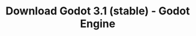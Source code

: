 ---
# Generated by /tools/generators/src/download_archive_generator !!! do not edit by hand !!!
title: 'Download Godot 3.1 (stable) - Godot Engine'
type: 'download/archive'
name: '3.1'
flavor: 'stable'
release_date: '2019-03-13T03:00:00-00:00'
release_notes: 'article/godot-3-1-released/'
primaryPlatforms:
  - 'android.apk'
  - 'linux.64'
  - 'macos.universal'
  - 'windows.64'
  - 'linux_server.headless.64'
  - 'web'
  - 'templates'
links:
  android.apk:
    name: 'android.apk'
    title: 'Android'
    caption: 'Universal APK (ARM64 + ARMv7 + x86_64 + x86)'
    tags:
      - 'APK download'
      - 'ARM64/v7'
      - 'x86 (64 & 32 bit)'
    hosts:
      github_builds:
        regular: 'https://github.com/godotengine/godot-builds/releases/download/3.1-stable/Godot_v3.1-stable_android_editor.apk'
        mono: '#'
      github:
        regular: 'https://github.com/godotengine/godot/releases/download/3.1-stable/Godot_v3.1-stable_android_editor.apk'
        mono: '#'
  linux.64:
    name: 'linux.64'
    title: 'Linux'
    caption: 'Standard (x86_64)'
    tags:
      - '64 bit'
    hosts:
      github_builds:
        regular: 'https://github.com/godotengine/godot-builds/releases/download/3.1-stable/Godot_v3.1-stable_x11.64.zip'
        mono: 'https://github.com/godotengine/godot-builds/releases/download/3.1-stable/Godot_v3.1-stable_mono_x11_64.zip'
      github:
        regular: 'https://github.com/godotengine/godot/releases/download/3.1-stable/Godot_v3.1-stable_x11.64.zip'
        mono: 'https://github.com/godotengine/godot/releases/download/3.1-stable/Godot_v3.1-stable_mono_x11_64.zip'
  macos.universal:
    name: 'macos.universal'
    title: 'macOS'
    caption: 'Universal (x86_64 + Apple Silicon)'
    tags:
      - 'Intel/Apple Silicon'
      - '64 bit'
    hosts:
      github_builds:
        regular: 'https://github.com/godotengine/godot-builds/releases/download/3.1-stable/Godot_v3.1-stable_osx.universal.zip'
        mono: 'https://github.com/godotengine/godot-builds/releases/download/3.1-stable/Godot_v3.1-stable_mono_osx.universal.zip'
      github:
        regular: 'https://github.com/godotengine/godot/releases/download/3.1-stable/Godot_v3.1-stable_osx.universal.zip'
        mono: 'https://github.com/godotengine/godot/releases/download/3.1-stable/Godot_v3.1-stable_mono_osx.universal.zip'
  windows.64:
    name: 'windows.64'
    title: 'Windows'
    caption: 'Standard (x86_64)'
    tags:
      - '64 bit'
    hosts:
      github_builds:
        regular: 'https://github.com/godotengine/godot-builds/releases/download/3.1-stable/Godot_v3.1-stable_win64.exe.zip'
        mono: 'https://github.com/godotengine/godot-builds/releases/download/3.1-stable/Godot_v3.1-stable_mono_win64.zip'
      github:
        regular: 'https://github.com/godotengine/godot/releases/download/3.1-stable/Godot_v3.1-stable_win64.exe.zip'
        mono: 'https://github.com/godotengine/godot/releases/download/3.1-stable/Godot_v3.1-stable_mono_win64.zip'
  linux_server.headless.64:
    name: 'linux_server.headless.64'
    title: 'Linux Server'
    caption: 'Headless (x86_64)'
    tags:
      - '64 bit'
      - 'Headless'
    hosts:
      github_builds:
        regular: 'https://github.com/godotengine/godot-builds/releases/download/3.1-stable/Godot_v3.1-stable_linux_headless.64.zip'
        mono: 'https://github.com/godotengine/godot-builds/releases/download/3.1-stable/Godot_v3.1-stable_mono_linux_headless_64.zip'
      github:
        regular: 'https://github.com/godotengine/godot/releases/download/3.1-stable/Godot_v3.1-stable_linux_headless.64.zip'
        mono: 'https://github.com/godotengine/godot/releases/download/3.1-stable/Godot_v3.1-stable_mono_linux_headless_64.zip'
  web:
    name: 'web'
    title: 'Web editor'
    caption: ''
    tags:
      - 'Self-hosted'
      - 'Cross-platform'
    hosts:
      github_builds:
        regular: 'https://github.com/godotengine/godot-builds/releases/download/3.1-stable/Godot_v3.1-stable_web_editor.zip'
        mono: '#'
      github:
        regular: 'https://github.com/godotengine/godot/releases/download/3.1-stable/Godot_v3.1-stable_web_editor.zip'
        mono: '#'
  linux.32:
    name: 'linux.32'
    title: 'Linux'
    caption: 'Standard (x86)'
    tags:
      - '32 bit'
    hosts:
      github_builds:
        regular: 'https://github.com/godotengine/godot-builds/releases/download/3.1-stable/Godot_v3.1-stable_x11.32.zip'
        mono: 'https://github.com/godotengine/godot-builds/releases/download/3.1-stable/Godot_v3.1-stable_mono_x11_32.zip'
      github:
        regular: 'https://github.com/godotengine/godot/releases/download/3.1-stable/Godot_v3.1-stable_x11.32.zip'
        mono: 'https://github.com/godotengine/godot/releases/download/3.1-stable/Godot_v3.1-stable_mono_x11_32.zip'
  windows.32:
    name: 'windows.32'
    title: 'Windows'
    caption: 'Standard (x86)'
    tags:
      - '32 bit'
    hosts:
      github_builds:
        regular: 'https://github.com/godotengine/godot-builds/releases/download/3.1-stable/Godot_v3.1-stable_win32.exe.zip'
        mono: 'https://github.com/godotengine/godot-builds/releases/download/3.1-stable/Godot_v3.1-stable_mono_win32.zip'
      github:
        regular: 'https://github.com/godotengine/godot/releases/download/3.1-stable/Godot_v3.1-stable_win32.exe.zip'
        mono: 'https://github.com/godotengine/godot/releases/download/3.1-stable/Godot_v3.1-stable_mono_win32.zip'
  linux_server.64:
    name: 'linux_server.64'
    title: 'Linux Server'
    caption: 'Standard (x86_64)'
    tags:
      - '64 bit'
    hosts:
      github_builds:
        regular: 'https://github.com/godotengine/godot-builds/releases/download/3.1-stable/Godot_v3.1-stable_linux_server.64.zip'
        mono: 'https://github.com/godotengine/godot-builds/releases/download/3.1-stable/Godot_v3.1-stable_mono_linux_server_64.zip'
      github:
        regular: 'https://github.com/godotengine/godot/releases/download/3.1-stable/Godot_v3.1-stable_linux_server.64.zip'
        mono: 'https://github.com/godotengine/godot/releases/download/3.1-stable/Godot_v3.1-stable_mono_linux_server_64.zip'
  aar_library:
    name: 'aar_library'
    title: 'AAR library'
    caption: ''
    tags:
      - 'Android plugins'
      - 'Java'
      - 'Kotlin'
    hosts:
      github_builds:
        regular: 'https://github.com/godotengine/godot-builds/releases/download/3.1-stable/godot-lib.3.1.stable.release.aar'
        mono: 'https://github.com/godotengine/godot-builds/releases/download/3.1-stable/godot-lib.3.1.stable.mono.release.aar'
      github:
        regular: 'https://github.com/godotengine/godot/releases/download/3.1-stable/godot-lib.3.1.stable.release.aar'
        mono: 'https://github.com/godotengine/godot/releases/download/3.1-stable/godot-lib.3.1.stable.mono.release.aar'
  templates:
    name: 'templates'
    title: 'Export templates'
    caption: ''
    tags:
      - 'Used to export your games to all supported platforms'
    hosts:
      github_builds:
        regular: 'https://github.com/godotengine/godot-builds/releases/download/3.1-stable/Godot_v3.1-stable_export_templates.tpz'
        mono: 'https://github.com/godotengine/godot-builds/releases/download/3.1-stable/Godot_v3.1-stable_mono_export_templates.tpz'
      github:
        regular: 'https://github.com/godotengine/godot/releases/download/3.1-stable/Godot_v3.1-stable_export_templates.tpz'
        mono: 'https://github.com/godotengine/godot/releases/download/3.1-stable/Godot_v3.1-stable_mono_export_templates.tpz'
---